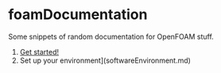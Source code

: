 # foamDocumentation
Some snippets of random documentation for OpenFOAM stuff. 



1. [Get started!](gettingStarted.md)  
2. Set up your environment](softwareEnvironment.md)
